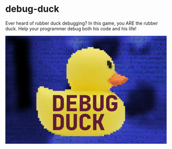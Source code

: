 # debug-duck
 
Ever heard of rubber duck debugging? In this game, you ARE the rubber duck. 
Help your programmer debug both his code and his life!

![Debug Duck poster](https://github.com/binoy-d/debug-duck/blob/master/Other/poster1080.png?raw=trueg)
